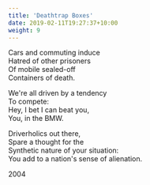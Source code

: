 ```yaml
---
title: 'Deathtrap Boxes'
date: 2019-02-11T19:27:37+10:00
weight: 9
---
```


Cars and commuting induce  
Hatred of other prisoners  
Of mobile sealed-off  
Containers of death.  

We're all driven by a tendency  
To compete:  
Hey, I bet I can beat you,  
You, in the BMW.  

Driverholics out there,  
Spare a thought for the  
Synthetic nature of your situation:  
You add to a nation's sense of alienation.  

2004